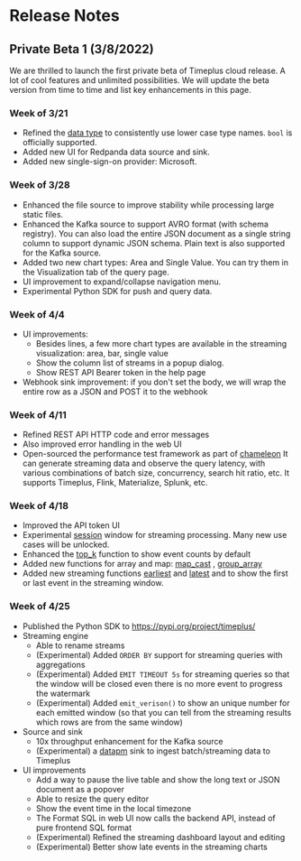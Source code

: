 # Release Notes

## Private Beta 1 (3/8/2022)

We are thrilled to launch the first private beta of Timeplus cloud release. A lot of cool features and unlimited possibilities. We will update the beta version from time to time and list key enhancements in this page.

### Week of 3/21

* Refined the [data type](datatypes) to consistently use lower case type names. `bool` is officially supported.
* Added new UI for Redpanda data source and sink.
* Added new single-sign-on provider: Microsoft.

### Week of 3/28

* Enhanced the file source to improve stability while processing large static files.
* Enhanced the Kafka source to support AVRO format (with schema registry). You can also load the entire JSON document as a single string column to support dynamic JSON schema. Plain text is also supported for the Kafka source.
* Added two new chart types: Area and Single Value. You can try them in the Visualization tab of the query page.
* UI improvement to expand/collapse navigation menu.
* Experimental Python SDK for push and query data.

### Week of 4/4

* UI improvements: 
  * Besides lines, a few more chart types are available in the streaming visualization: area, bar, single value
  * Show the column list of streams in a popup dialog. 
  * Show REST API Bearer token in the help page
* Webhook sink improvement: if you don't set the body, we will wrap the entire row as a JSON and POST it to the webhook

### Week of 4/11

* Refined REST API HTTP code and error messages
* Also improved error handling in the web UI
* Open-sourced the performance test framework as part of [chameleon](https://github.com/timeplus-io/chameleon/tree/main/generator) It can generate streaming data and observe the query latency, with various combinations of batch size, concurrency, search hit ratio, etc. It supports Timeplus, Flink, Materialize, Splunk, etc.

### Week of 4/18

* Improved the API token UI
* Experimental [session](functions#session) window for streaming processing. Many new use cases will be unlocked.
* Enhanced the [top_k](functions#top_k) function to show event counts by default
* Added new functions for array and map: [map_cast](functions#map_cast) , [group_array](functions#group_array)
* Added new streaming functions [earliest](functions#earliest) and [latest](functions#latest) and to show the first or last event in the streaming window.

### Week of 4/25

* Published the Python SDK to https://pypi.org/project/timeplus/
* Streaming engine
  * Able to rename streams
  * (Experimental) Added `ORDER BY` support for streaming queries with aggregations
  * (Experimental) Added `EMIT TIMEOUT 5s` for streaming queries so that the window will be closed even there is no more event to progress the watermark
  * (Experimental) Added `emit_verison()` to show an unique number for each emitted window (so that you can tell from the streaming results which rows are from the same window)
* Source and sink
  * 10x throughput enhancement for the Kafka source
  * (Experimental) a [datapm](https://datapm.io/) sink to ingest batch/streaming data to Timeplus
* UI improvements
  * Add a way to pause the live table and show the long text or JSON document as a popover
  * Able to resize the query editor
  * Show the event time in the local timezone
  * The Format SQL in web UI now calls the backend API, instead of pure frontend SQL format
  * (Experimental) Refined the streaming dashboard layout and editing
  * (Experimental) Better show late events in the streaming charts

